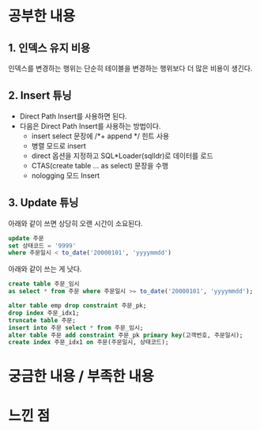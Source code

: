 # 공부한 내용

## 1. 인덱스 유지 비용

인덱스를 변경하는 행위는 단순히 테이블을 변경하는 행위보다 더 많은 비용이 생긴다.

## 2. Insert 튜닝

- Direct Path Insert를 사용하면 된다.
- 다음은 Direct Path Insert를 사용하는 방법이다.
    - insert select 문장에 /*+ append */ 힌트 사용
    - 병렬 모드로 insert
    - direct 옵션을 지정하고 SQL*Loader(sqlldr)로 데이터를 로드
    - CTAS(create table … as select) 문장을 수행
    - nologging 모드 Insert

## 3. Update 튜닝

아래와 같이 쓰면 상당히 오랜 시간이 소요된다.

```sql
update 주문 
set 상태코드 = '9999' 
where 주문일시 < to_date('20000101', 'yyyymmdd')
```

아래와 같이 쓰는 게 낫다.

```sql
create table 주문_임시 
as select * from 주문 where 주문일시 >= to_date('20000101', 'yyyymmdd'); 

alter table emp drop constraint 주문_pk; 
drop index 주문_idx1; 
truncate table 주문; 
insert into 주문 select * from 주문_임시; 
alter table 주문 add constraint 주문_pk primary key(고객번호, 주문일시); 
create index 주문_idx1 on 주문(주문일시, 상태코드);
```

# 궁금한 내용 / 부족한 내용

# 느낀 점
